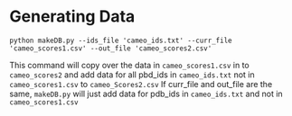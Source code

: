 # Generating Data
`python makeDB.py --ids_file 'cameo_ids.txt' --curr_file 'cameo_scores1.csv' --out_file 'cameo_scores2.csv'`

This command will copy over the data in `cameo_scores1.csv` in to `cameo_scores2` and add data for all pbd_ids in `cameo_ids.txt` not in `cameo_scores1.csv` to `cameo_Scores2.csv`
If curr_file and out_file are the same, `makeDB.py` will just add data for pdb_ids in `cameo_ids.txt` and not in `cameo_scores1.csv` 
